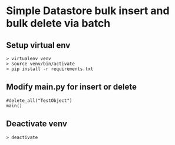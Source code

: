 # Simple Datastore bulk insert and bulk delete via batch 

## Setup virtual env
```
> virtualenv venv
> source venv/bin/activate
> pip install -r requirements.txt
```

## Modify main.py for insert or delete
```
#delete_all("TestObject")
main()
```

## Deactivate venv
```
> deactivate
```